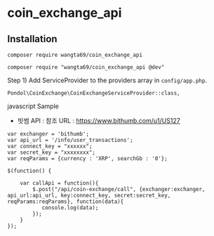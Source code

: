 # coin_exchange_api

## Installation
```
composer require wangta69/coin_exchange_api

composer require "wangta69/coin_exchange_api @dev"

```

Step 1) Add ServiceProvider to the providers array in `config/app.php`.
```
Pondol\CoinExchange\CoinExchangeServiceProvider::class,
```

javascript Sample
- 빗썸 API : 참조 URL :  https://www.bithumb.com/u1/US127
```
var exchanger = 'bithumb';
var api_url = '/info/user_transactions';
var connect_key = "xxxxxx";
var secret_key = "xxxxxxxx";
var reqParams = {currency : 'XRP', searchGb : '0'};

$(function() {
    
    var callApi = function(){
        $.post("/api/coin-exchange/call", {exchanger:exchanger, api_url:api_url, key:connect_key, secret:secret_key, reqParams:reqParams}, function(data){
           console.log(data); 
        });
    }
});
```